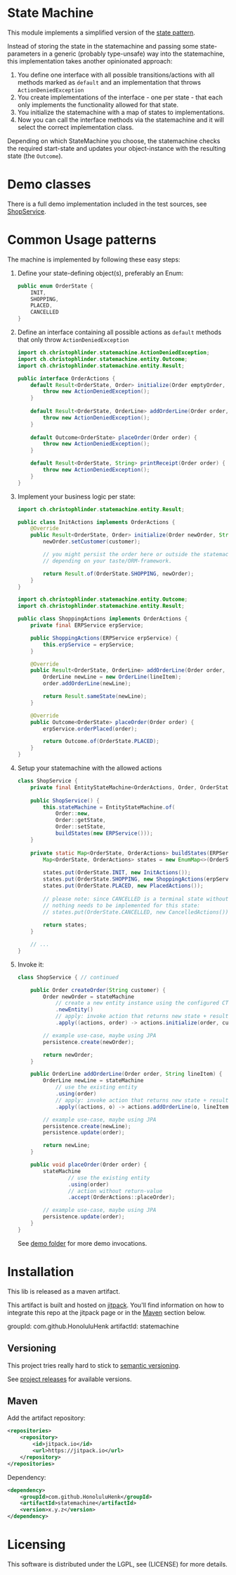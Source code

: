 # State Machine

This module implements a simplified version of the [state pattern](https://en.wikipedia.org/wiki/State_pattern).

Instead of storing the state in the statemachine and passing some state-parameters in a generic (probably type-unsafe) way into the statemachine, this implementation takes another opinionated approach:

1. You define one interface with all possible transitions/actions with all methods marked as `default` and an
 implementation that throws `ActionDeniedException`
2. You create implementations of the interface - one per state - that each only implements the functionality allowed for that state.
3. You initialize the statemachine with a map of states to implementations.
4. Now you can call the interface methods via the statemachine and it will select the correct implementation class.

Depending on which StateMachine you choose, the statemachine checks the required start-state and updates your object-instance with the resulting state (the `Outcome`).

# Demo classes
There is a full demo implementation included in the test sources, see 
[ShopService](src/test/java/ch/christophlinder/statemachine/demo/ShopService.java).

# Common Usage patterns

The machine is implemented by following these easy steps:

1. Define your state-defining object(s), preferably an Enum:

   ```java
   public enum OrderState {
       INIT,
       SHOPPING,
       PLACED,
       CANCELLED
   }
   ```

2. Define an interface containing all possible actions as `default` methods that only throw `ActionDeniedException`

    ```java
    import ch.christophlinder.statemachine.ActionDeniedException;
    import ch.christophlinder.statemachine.entity.Outcome;
    import ch.christophlinder.statemachine.entity.Result;
    
    public interface OrderActions {
        default Result<OrderState, Order> initialize(Order emptyOrder, String customer) {
            throw new ActionDeniedException();
        }
        
        default Result<OrderState, OrderLine> addOrderLine(Order order, String lineItem) {
            throw new ActionDeniedException();
        }
        
        default Outcome<OrderState> placeOrder(Order order) {
            throw new ActionDeniedException();
        }
    
        default Result<OrderState, String> printReceipt(Order order) {
            throw new ActionDeniedException();
        }
    }
    ```

3. Implement your business logic per state:

    ```java
    import ch.christophlinder.statemachine.entity.Result;
    
    public class InitActions implements OrderActions {
        @Override
        public Result<OrderState, Order> initialize(Order newOrder, String customer) {
            newOrder.setCustomer(customer);
    
            // you might persist the order here or outside the statemachine
            // depending on your taste/ORM-framework.
    
            return Result.of(OrderState.SHOPPING, newOrder);
        }
    }
    ```
    
    ```java
    import ch.christophlinder.statemachine.entity.Outcome;
    import ch.christophlinder.statemachine.entity.Result;
    
    public class ShoppingActions implements OrderActions {
        private final ERPService erpService;
    
        public ShoppingActions(ERPService erpService) {
            this.erpService = erpService;
        }
    
        @Override
        public Result<OrderState, OrderLine> addOrderLine(Order order, String lineItem) {
            OrderLine newLine = new OrderLine(lineItem);
            order.addOrderLine(newLine);
    
            return Result.sameState(newLine);
        }
    
        @Override
        public Outcome<OrderState> placeOrder(Order order) {
            erpService.orderPlaced(order);
    
            return Outcome.of(OrderState.PLACED);
        }
    }
    ```
    
4. Setup your statemachine with the allowed actions

    ```java
    class ShopService {
        private final EntityStateMachine<OrderActions, Order, OrderState> stateMachine;
        
        public ShopService() {
            this.stateMachine = EntityStateMachine.of(
                Order::new,
                Order::getState,
                Order::setState,
                buildStates(new ERPService()));
        }
        
        private static Map<OrderState, OrderActions> buildStates(ERPService erpService) {
            Map<OrderState, OrderActions> states = new EnumMap<>(OrderState.class);
        
            states.put(OrderState.INIT, new InitActions());
            states.put(OrderState.SHOPPING, new ShoppingActions(erpService));
            states.put(OrderState.PLACED, new PlacedActions());
        
            // please note: since CANCELLED is a terminal state without any actions,
            // nothing needs to be implemented for this state:
            // states.put(OrderState.CANCELLED, new CancelledActions());
        
            return states;
        }
    
        // ...
    }
    ```
    
5. Invoke it:

    ```java
    class ShopService { // continued
    
        public Order createOrder(String customer) {
            Order newOrder = stateMachine
                // create a new entity instance using the configured CTOR
                .newEntity()
    			// apply: invoke action that returns new state + result (the "Result")
                .apply((actions, order) -> actions.initialize(order, customer));
    
            // example use-case, maybe using JPA
            persistence.create(newOrder);
    
            return newOrder;
        }
    
        public OrderLine addOrderLine(Order order, String lineItem) {
            OrderLine newLine = stateMachine
                // use the existing entity
                .using(order)
    			// apply: invoke action that returns new state + result (the "Result")
                .apply((actions, o) -> actions.addOrderLine(o, lineItem));
    
            // example use-case, maybe using JPA
            persistence.create(newLine);
            persistence.update(order);
    
            return newLine;
        }
    
    	public void placeOrder(Order order) {
    		stateMachine
                	// use the existing entity
    				.using(order)
                	// action without return-value
    				.accept(OrderActions::placeOrder);
    
    		// example use-case, maybe using JPA
    		persistence.update(order);
    	}
    }
    ```

    See [demo folder](src/test/java/ch/christophlinder/statemachine/demo/) for more demo invocations.

# Installation

This lib is released as a maven artifact.

This artifact is built and hosted on [jitpack](https://jitpack.io/).
 You'll find information on how to integrate this repo at the jitpack page or in the [Maven](#Maven) section below. 

groupId: com.github.HonoluluHenk
artifactId: statemachine

## Versioning
This project tries really hard to stick to [semantic versioning](https://semver.org).

See [project releases](https://github.com/HonoluluHenk/statemachine/releases) for available versions.

## Maven
Add the artifact repository:
```xml
<repositories>
    <repository>
        <id>jitpack.io</id>
        <url>https://jitpack.io</url>
    </repository>
</repositories>
```

Dependency:
```xml
<dependency>
    <groupId>com.github.HonoluluHenk</groupId>
    <artifactId>statemachine</artifactId>
    <version>x.y.z</version>
</dependency>
```


# Licensing

This software is distributed under the LGPL, see (LICENSE) for more details.

